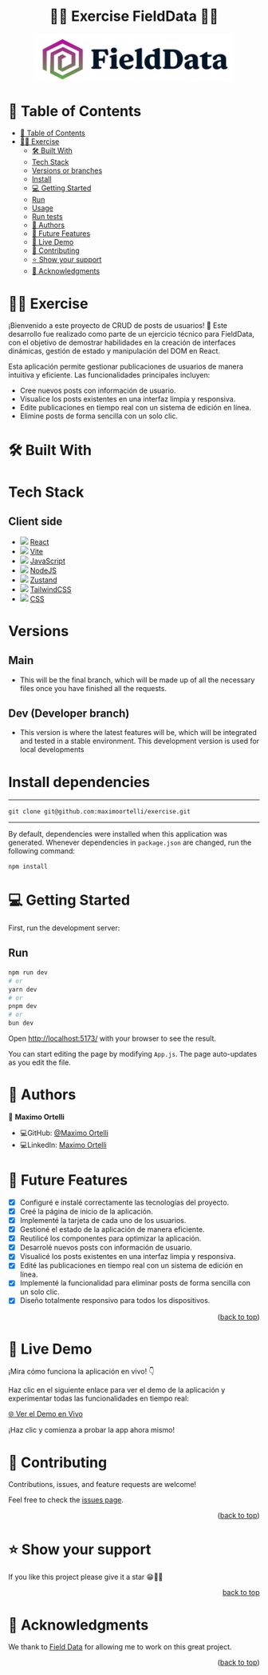 <a name="readme-top"></a>
<div align="center">
   <h1>📲📩 Exercise FieldData 📩📲</h1>
</div>
  <div align="center">
    <img src="src/assets/Logo.svg" width="400" />
  </div>

# 📗 Table of Contents

- [📗 Table of Contents](#-table-of-contents)
- [📲📩 Exercise ](#-exercise)
  - [🛠 Built With](#-built-with)
  - [Tech Stack](#tech-stack)
  - [Versions or branches](#versions)
  - [Install](#install)
  - [💻 Getting Started](#-getting-started)
  - [Run](#run)
  - [Usage](#usage)
  - [Run tests](#run-tests)
  - [👥 Authors](#-authors)
  - [🔭 Future Features](#-future-features)
  - [🚀 Live Demo](#-demo)
  - [🤝 Contributing](#-contributing)
  - [⭐️ Show your support](#️-show-your-support)
  - [🙏 Acknowledgments](#-acknowledgments)

# 📲📩 Exercise
<a name="exercise"></a>

 ¡Bienvenido a este proyecto de CRUD de posts de usuarios! 🎉
  Este desarrollo fue realizado como parte de un ejercicio técnico para FieldData, con el objetivo de demostrar habilidades en la creación de interfaces dinámicas, gestión de estado y manipulación del DOM en React.

  Esta aplicación permite gestionar publicaciones de usuarios de manera intuitiva y eficiente. Las funcionalidades principales incluyen:

  - Cree nuevos posts con información de usuario.
  - Visualice los posts existentes en una interfaz limpia y responsiva.
  - Edite publicaciones en tiempo real con un sistema de edición en línea.
  - Elimine posts de forma sencilla con un solo clic.

# 🛠 Built With 

<a name="built-with"></a>

# Tech Stack 

<a name="tech-stack"></a>

<div>
     <h2>Client side</h2>
     <ul>   
     <li>
        <img src="https://skillicons.dev/icons?i=react"/>
        <a href="https://reactjs.org">React</a>
     </li>
         <li>
        <img src="https://skillicons.dev/icons?i=vite"/>
        <a href="https://es.vite.dev/">Vite</a>
     </li>
     <li>
        <img src="https://skillicons.dev/icons?i=js"/>
        <a href="https://developer.mozilla.org/en-US/docs/Web/JavaScript">JavaScript</a>
     </li>
      <li>
       <img src="https://skillicons.dev/icons?i=nodejs"/>
       <a href="https://nodejs.org/en">NodeJS</a>
     </li>
     <li>
       <img src="https://img.shields.io/badge/Zustand-%23000000.svg?style=for-the-badge&logo=Zustand&logoColor=white"/>
       <a href="https://zustand-demo.pmnd.rs/">Zustand</a>
     </li>
        <li>
       <img src="https://skillicons.dev/icons?i=tailwind"/>
       <a href="https://tailwindcss.com/">TailwindCSS</a>
     </li>
     <li>
        <img src="https://skillicons.dev/icons?i=css"/>
        <a href="https://developer.mozilla.org/en-US/docs/Web/CSS">CSS</a>
     </li>
</div>

# Versions

<a name="versions"></a>

## Main
 - This will be the final branch, which will be made up of all the necessary files once you have finished all the requests.

## Dev (Developer branch)
 - This version is where the latest features will be, which will be integrated and tested in a stable environment.
   This development version is used for local developments

# Install dependencies

<a name="install"></a>

---

```shell
git clone git@github.com:maximoortelli/exercise.git
```

---

By default, dependencies were installed when this application was generated.
Whenever dependencies in `package.json` are changed, run the following command:

```sh
npm install
```

# 💻 Getting Started
<a name="getting-started"></a>
First, run the development server:

## Run
<a name="run"></a>

```bash
npm run dev
# or
yarn dev
# or
pnpm dev
# or
bun dev
```

Open [http://localhost:5173/](http://localhost:5173/) with your browser to see the result.

You can start editing the page by modifying `App.js`. The page auto-updates as you edit the file.

# 👥 Authors 
<a name="author"></a>

👤 **Maximo Ortelli**

- 💻GitHub: [@Maximo Ortelli](https://github.com/maximoortelli)
- 💻LinkedIn: [Maximo Ortelli](https://www.linkedin.com/in/maximo-ortelli-rueda/)

# 🔭 Future Features 
<a name="future-features"></a>

- [x] Configuré e instalé correctamente las tecnologías del proyecto.
- [x] Creé la página de inicio de la aplicación.
- [x] Implementé la tarjeta de cada uno de los usuarios.
- [x] Gestioné el estado de la aplicación de manera eficiente.
- [X] Reutilicé los componentes para optimizar la aplicación.
- [X] Desarrolé nuevos posts con información de usuario.
- [X] Visualicé los posts existentes en una interfaz limpia y responsiva.
- [X] Edité las publicaciones en tiempo real con un sistema de edición en línea.
- [x] Implementé la funcionalidad para eliminar posts de forma sencilla con un solo clic.
- [x] Diseño totalmente responsivo para todos los dispositivos.

<p align="right">(<a href="#readme-top">back to top</a>)</p>

# 🚀 Live Demo
<a name="demo"></a>

¡Mira cómo funciona la aplicación en vivo! 👇

Haz clic en el siguiente enlace para ver el demo de la aplicación y experimentar todas las funcionalidades en tiempo real:

[🌐 Ver el Demo en Vivo](https://exercice-six.vercel.app/)

¡Haz clic y comienza a probar la app ahora mismo!

# 🤝 Contributing 
<a name="contributing"></a>

Contributions, issues, and feature requests are welcome!

Feel free to check the [issues page](https://github.com/maximoortelli/exercice/issues).

<p align="right">(<a href="#readme-top">back to top</a>)</p>

# ⭐️ Show your support 
<a name="support"></a>

If you like this project please give it a star 😁🌟✨

<p align="right">
   <a href="#readme-top">back to top</a>
</p>

# 🙏 Acknowledgments 
<a name="acknowledgements"></a>

We thank to [Field Data](https://www.fielddata.ag/) for allowing me to work on this great project.

<p align="right">(<a href="#readme-top">back to top</a>)</p>
